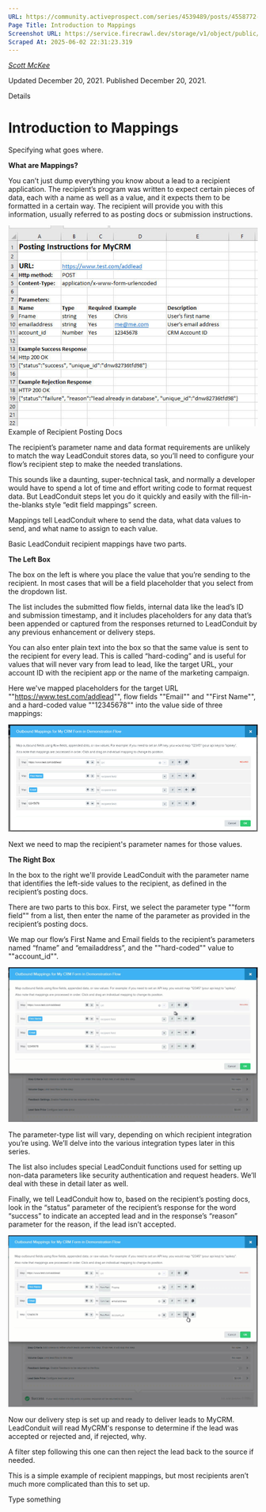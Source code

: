 ```yaml
---
URL: https://community.activeprospect.com/series/4539489/posts/4558772-introduction-to-mappings
Page Title: Introduction to Mappings
Screenshot URL: https://service.firecrawl.dev/storage/v1/object/public/media/screenshot-ab6ad88b-4dd8-4b3f-94d9-b7f234d1dcdd.png
Scraped At: 2025-06-02 22:31:23.319
---
```



[_Scott McKee_](https://community.activeprospect.com/memberships/7557680-scott-mckee)

Updated December 20, 2021. Published December 20, 2021.

Details

# Introduction to Mappings

Specifying what goes where.

**What are Mappings?**

You can’t just dump everything you know about a lead to a recipient application. The recipient’s program was written to expect certain pieces of data, each with a name as well as a value, and it expects them to be formatted in a certain way. The recipient will provide you with this information, usually referred to as posting docs or submission instructions.

![](images/image-1.png)Example of Recipient Posting Docs

The recipient’s parameter name and data format requirements are unlikely to match the way LeadConduit stores data, so you’ll need to configure your flow’s recipient step to make the needed translations.

This sounds like a daunting, super-technical task, and normally a developer would have to spend a lot of time and effort writing code to format request data. But LeadConduit steps let you do it quickly and easily with the fill-in-the-blanks style “edit field mappings” screen.

Mappings tell LeadConduit where to send the data, what data values to send, and what name to assign to each value.

Basic LeadConduit recipient mappings have two parts.

**The Left Box**

The box on the left is where you place the value that you’re sending to the recipient. In most cases that will be a field placeholder that you select from the dropdown list.

The list includes the submitted flow fields, internal data like the lead’s ID and submission timestamp, and it includes placeholders for any data that’s been appended or captured from the responses returned to LeadConduit by any previous enhancement or delivery steps.

You can also enter plain text into the box so that the same value is sent to the recipient for every lead. This is called “hard-coding” and is useful for values that will never vary from lead to lead, like the target URL, your account ID with the recipient app or the name of the marketing campaign.

Here we've mapped placeholders for the target URL ""https://www.test.com/addlead"", flow fields ""Email"" and ""First Name"", and a hard-coded value ""12345678"" into the value side of three mappings:

![](images/image-2.png)

Next we need to map the recipient's parameter names for those values.

**The Right Box**

In the box to the right we'll provide LeadConduit with the parameter name that identifies the left-side values to the recipient, as defined in the recipient’s posting docs.

There are two parts to this box. First, we select the parameter type ""form field"" from a list, then enter the name of the parameter as provided in the recipient’s posting docs.

We map our flow’s First Name and Email fields to the recipient’s parameters named “fname” and “emailaddress”, and the ""hard-coded"" value to ""account\_id"".

![](images/image-3.gif)

The parameter-type list will vary, depending on which recipient integration you’re using. We’ll delve into the various integration types later in this series.

The list also includes special LeadConduit functions used for setting up non-data parameters like security authentication and request headers. We’ll deal with these in detail later as well.

Finally, we tell LeadConduit how to, based on the recipient’s posting docs, look in the “status” parameter of the recipient’s response for the word “success” to indicate an accepted lead and in the response’s “reason” parameter for the reason, if the lead isn’t accepted.

![](images/image-4.gif)

Now our delivery step is set up and ready to deliver leads to MyCRM. LeadConduit will read MyCRM's response to determine if the lead was accepted or rejected and, if rejected, why.

A filter step following this one can then reject the lead back to the source if needed.

This is a simple example of recipient mappings, but most recipients aren’t much more complicated than this to set up.

Type something

